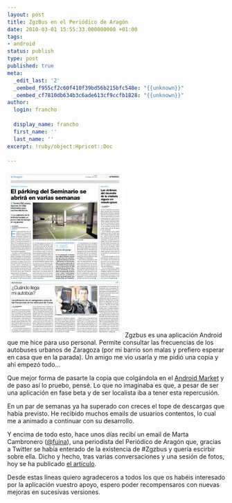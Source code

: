 ```yaml
---
layout: post
title: ZgzBus en el Periódico de Aragón
date: 2010-03-01 15:55:33.000000000 +01:00
tags:
- android
status: publish
type: post
published: true
meta:
  _edit_last: '2'
  _oembed_f955cf2c60f410f39bd56b215bfc548e: "{{unknown}}"
  _oembed_cf7810db634b3c6ade613cf9ccfb1828: "{{unknown}}"
author:
  login: francho

  display_name: francho
  first_name: ''
  last_name: ''
excerpt: !ruby/object:Hpricot::Doc
  
---
```

![periodico_20100301G0101PAR](/assets/periodico_20100301g0101par1.jpg) Zgzbus es una aplicación Android que me hice para uso personal. Permite consultar las frecuencias de los autobuses urbanos de Zaragoza (por mi barrio son malas y prefiero esperar en casa que en la parada). Un amigo me vio usarla y me pidió una copia y ahí empezó todo...

Que mejor forma de pasarte la copia que colgándola en el [Android Market](http://market.android.com) y de paso así lo pruebo, pensé. Lo que no imaginaba es que, a pesar de ser una aplicación en fase beta y de ser localista iba a tener esta repercusión.

En un par de semanas ya ha superado con creces el tope de descargas que había previsto. He recibido muchos emails de usuarios contentos, lo cual me a animado a continuar con su desarrollo.

Y encima de todo esto, hace unos días recibí un email de Marta Cambronero ([@fuina](http://twitter.com/fuina)), una periodista del Periódico de Aragón que, gracias a Twitter se había enterado de la existencia de #Zgzbus y quería escirbir sobre ella. Dicho y hecho, tras varias conversaciones y una sesión de fotos, hoy se ha publicado [el artículo](http://www.elperiodicodearagon.com/noticias/noticia.asp?pkid=563307).

Desde estas líneas quiero agradeceros a todos los que os habéis interesado por la aplicación vuestro apoyo, espero poder recompensaros con nuevas mejoras en sucesivas versiones.
